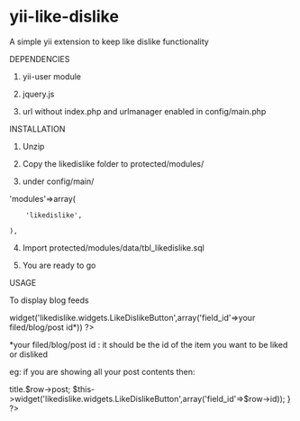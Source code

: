 yii-like-dislike
================

A simple yii extension to keep like dislike functionality

DEPENDENCIES

1. yii-user module

2. jquery.js

3. url without index.php and urlmanager enabled in config/main.php


INSTALLATION

1. Unzip

2. Copy the likedislike folder to protected/modules/

3. under config/main/

  'modules'=>array(

		'likedislike',

	),

4. Import protected/modules/data/tbl_likedislike.sql

5. You are ready to go


USAGE

To display blog feeds

<?php $this->widget('likedislike.widgets.LikeDislikeButton',array('field_id'=>your filed/blog/post id*)) ?>

*your filed/blog/post id :  it should be the id of the item you want to be liked or disliked

eg: if you are showing all your post contents then:

<?php

foreach($model as $row){

  echo $row->title.$row->post;
  
  $this->widget('likedislike.widgets.LikeDislikeButton',array('field_id'=>$row->id));
  
}

?>

